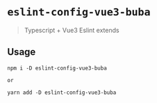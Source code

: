 # `eslint-config-vue3-buba`

> Typescript + Vue3 Eslint extends

## Usage

```
npm i -D eslint-config-vue3-buba

or

yarn add -D eslint-config-vue3-buba
```
